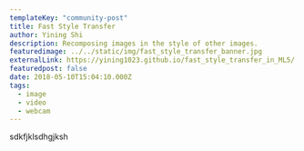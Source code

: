```yaml
---
templateKey: "community-post"
title: Fast Style Transfer
author: Yining Shi
description: Recomposing images in the style of other images.
featuredimage: ../../static/img/fast_style_transfer_banner.jpg
externalLink: https://yining1023.github.io/fast_style_transfer_in_ML5/
featuredpost: false
date: 2018-05-10T15:04:10.000Z
tags:
  - image
  - video
  - webcam
---
```


sdkfjklsdhgjksh
